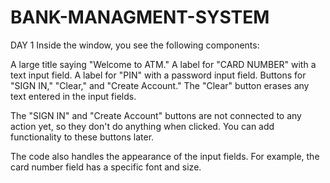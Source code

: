 # BANK-MANAGMENT-SYSTEM
DAY 1
Inside the window, you see the following components:

A large title saying "Welcome to ATM."
A label for "CARD NUMBER" with a text input field.
A label for "PIN" with a password input field.
Buttons for "SIGN IN," "Clear," and "Create Account."
The "Clear" button erases any text entered in the input fields.

The "SIGN IN" and "Create Account" buttons are not connected to any action yet, so they don't do anything when clicked. You can add functionality to these buttons later.

The code also handles the appearance of the input fields. For example, the card number field has a specific font and size.

